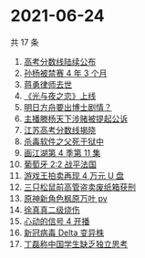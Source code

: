 # 2021-06-24

共 17 条

<!-- BEGIN -->
<!-- 最后更新时间 Thu Jun 24 2021 19:04:23 GMT+0800 (China Standard Time) -->

1. [高考分数线陆续公布](https://www.zhihu.com/search?q=高考分数线)
2. [孙杨被禁赛 4 年 3 个月](https://www.zhihu.com/search?q=孙杨)
3. [蒋勇律师去世](https://www.zhihu.com/search?q=蒋勇)
4. [《光与夜之恋》上线](https://www.zhihu.com/search?q=光与夜之恋)
5. [明日方舟要出博士剧情？](https://www.zhihu.com/search?q=明日方舟)
6. [主播滕杨天下涉赌被提起公诉](https://www.zhihu.com/search?q=滕杨天下)
7. [江苏高考分数线揭晓](https://www.zhihu.com/search?q=江西高考)
8. [杀毒软件之父死于狱中](https://www.zhihu.com/search?q=杀毒软件之父)
9. [画江湖第 4 季第 11 集](https://www.zhihu.com/search?q=画江湖之不良人)
10. [葡萄牙 2:2 战平法国](https://www.zhihu.com/search?q=葡萄牙队)
11. [游戏王拍卖再现 4 万元 U 盘](https://www.zhihu.com/search?q=游戏王)
12. [三只松鼠前高管盗卖废纸箱获刑](https://www.zhihu.com/search?q=三只松鼠)
13. [原神新角色枫原万叶 pv](https://www.zhihu.com/search?q=原神)
14. [徐真真二级烧伤](https://www.zhihu.com/search?q=徐真真)
15. [心动的信号 4 开播](https://www.zhihu.com/search?q=心动的信号4)
16. [新冠病毒 Delta 变异株](https://www.zhihu.com/search?q=新冠病毒)
17. [丁磊称中国学生缺乏独立思考](https://www.zhihu.com/search?q=丁磊)

<!-- END -->
